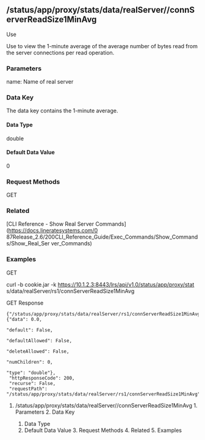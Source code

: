 ## /status/app/proxy/stats/data/realServer/<name>/connServerReadSize1MinAvg

Use

Use to view the 1-minute average of the average number of bytes read from the
server connections per read operation.

### Parameters

name: Name of real server

### Data Key

The data key contains the 1-minute average.

#### Data Type

double

#### Default Data Value

0

### Request Methods

GET

### Related

[CLI Reference - Show Real Server Commands](https://docs.lineratesystems.com/0
87Release_2.6/200CLI_Reference_Guide/Exec_Commands/Show_Commands/Show_Real_Ser
ver_Commands)

### Examples

GET

curl -b cookie.jar -k https://10.1.2.3:8443/lrs/api/v1.0/status/app/proxy/stat
s/data/realServer/rs1/connServerReadSize1MinAvg

GET Response

    
    
    {"/status/app/proxy/stats/data/realServer/rs1/connServerReadSize1MinAvg": {"data": 0.0,
                                                                                     "default": False,
                                                                                     "defaultAllowed": False,
                                                                                     "deleteAllowed": False,
                                                                                     "numChildren": 0,
                                                                                     "type": "double"},
     "httpResponseCode": 200,
     "recurse": False,
     "requestPath": "/status/app/proxy/stats/data/realServer/rs1/connServerReadSize1MinAvg"}
    

  1. /status/app/proxy/stats/data/realServer/<name>/connServerReadSize1MinAvg
    1. Parameters
    2. Data Key
      1. Data Type
      2. Default Data Value
    3. Request Methods
    4. Related
    5. Examples

